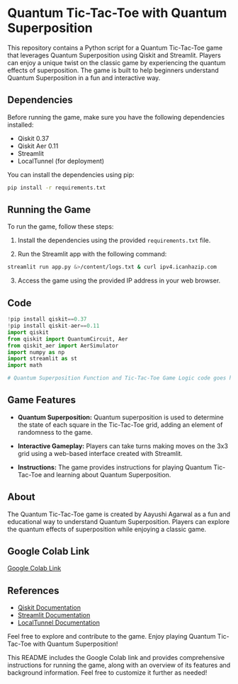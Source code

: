 
# Quantum Tic-Tac-Toe with Quantum Superposition

This repository contains a Python script for a Quantum Tic-Tac-Toe game that leverages Quantum Superposition using Qiskit and Streamlit. Players can enjoy a unique twist on the classic game by experiencing the quantum effects of superposition. The game is built to help beginners understand Quantum Superposition in a fun and interactive way.

## Dependencies

Before running the game, make sure you have the following dependencies installed:

- Qiskit 0.37
- Qiskit Aer 0.11
- Streamlit
- LocalTunnel (for deployment)

You can install the dependencies using pip:

```bash
pip install -r requirements.txt
```

## Running the Game

To run the game, follow these steps:

1. Install the dependencies using the provided `requirements.txt` file.

2. Run the Streamlit app with the following command:

```bash
streamlit run app.py &>/content/logs.txt & curl ipv4.icanhazip.com
```

3. Access the game using the provided IP address in your web browser.

## Code

```python
!pip install qiskit==0.37
!pip install qiskit-aer==0.11
import qiskit
from qiskit import QuantumCircuit, Aer
from qiskit_aer import AerSimulator
import numpy as np
import streamlit as st
import math

# Quantum Superposition Function and Tic-Tac-Toe Game Logic code goes here...
```

## Game Features

- **Quantum Superposition:** Quantum superposition is used to determine the state of each square in the Tic-Tac-Toe grid, adding an element of randomness to the game.

- **Interactive Gameplay:** Players can take turns making moves on the 3x3 grid using a web-based interface created with Streamlit.

- **Instructions:** The game provides instructions for playing Quantum Tic-Tac-Toe and learning about Quantum Superposition.

## About

The Quantum Tic-Tac-Toe game is created by Aayushi Agarwal as a fun and educational way to understand Quantum Superposition. Players can explore the quantum effects of superposition while enjoying a classic game.

## Google Colab Link

[Google Colab Link](https://colab.research.google.com/drive/11NxG_BhD2aRdxb0SrdzDvSCyvATc7Egg?usp=sharing)

## References

- [Qiskit Documentation](https://qiskit.org/documentation/)
- [Streamlit Documentation](https://streamlit.io/docs/)
- [LocalTunnel Documentation](https://github.com/localtunnel/localtunnel)

Feel free to explore and contribute to the game. Enjoy playing Quantum Tic-Tac-Toe with Quantum Superposition!

This README includes the Google Colab link and provides comprehensive instructions for running the game, along with an overview of its features and background information. Feel free to customize it further as needed!
